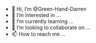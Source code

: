 - 👋 Hi, I’m @Green-Hand-Darren
- 👀 I’m interested in ...
- 🌱 I’m currently learning ...
- 💞️ I’m looking to collaborate on ...
- 📫 How to reach me ...

<!---
Green-Hand-Darren/Green-Hand-Darren is a ✨ special ✨ repository because its `README.md` (this file) appears on your GitHub profile.
You can click the Preview link to take a look at your changes.
--->
